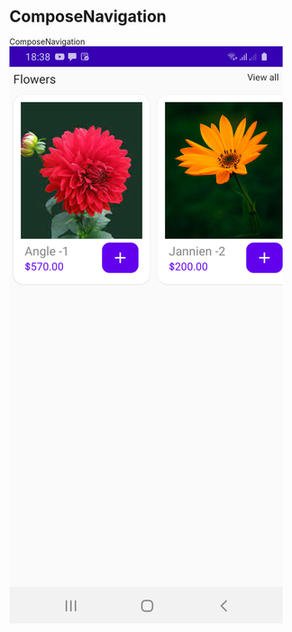 # ComposeNavigation
ComposeNavigation
![ImageSliding](https://github.com/VijaySnawane/ComposeNavigation/blob/master/screenshot-1651755981940.png?raw=true "List")
